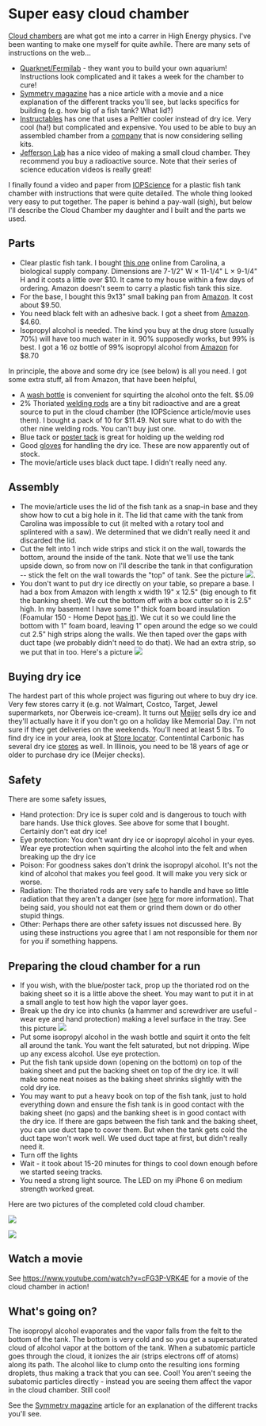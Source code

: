 # Super easy cloud chamber

[Cloud chambers](https://en.wikipedia.org/wiki/Cloud_chamber) are what got me into a carrer in High Energy physics. I've been wanting to make one myself for quite awhile. There are many sets of instructions on the web...

* [Quarknet/Fermilab](http://quarknet.fnal.gov/resources/QN_CloudChamberV1_4.pdf) - they want you to build your own aquarium! Instructions look complicated and it takes a week for the chamber to cure!
* [Symmetry magazine](http://www.symmetrymagazine.org/article/january-2015/how-to-build-your-own-particle-detector) has a nice article with a movie and a nice explanation of the different tracks you'll see, but lacks specifics for building (e.g. how big of a fish tank? What lid?)
* [Instructables](http://www.instructables.com/id/Make-a-Cloud-Chamber-using-Peltier-Coolers/) has one that uses a Peltier cooler instead of dry ice. Very cool (ha!) but complicated and expensive. You used to be able to buy an assembled chamber from a [company](http://www.nothinglabs.com/electroniccloudchamber/) that is now considering selling kits. 
* [Jefferson Lab](http://education.jlab.org/frost/cloud_chamber.html) has a nice video of making a small cloud chamber. They recommend you buy a radioactive source. Note that their series of science education videos is really great! 

I finally found a video and paper from [IOPScience](http://iopscience.iop.org/article/10.1088/0031-9120/47/3/338/meta) for a plastic fish tank chamber with instructions that were quite detailed. The whole thing looked very easy to put together. The paper is behind a pay-wall (sigh), but below I'll describe the Cloud Chamber my daughter and I built and the parts we used. 

## Parts

* Clear plastic fish tank. I bought [this one](http://www.carolina.com/animal-habitats/clear-view-plastic-aquariumterrarium-medium/674339B.pr?question=) online from Carolina, a biological supply company. Dimensions are 7-1/2" W × 11-1/4" L × 9-1/4" H and it costs a little over $10. It came to my house within a few days of ordering. Amazon doesn't seem to carry a plastic fish tank this size. 
* For the base, I bought this 9x13" small baking pan from [Amazon](https://www.amazon.com/gp/product/B00K4TH7TY/ref=oh_aui_detailpage_o01_s00?ie=UTF8&psc=1). It cost about $9.50. 
* You need black felt with an adhesive back. I got a sheet from [Amazon](https://www.amazon.com/gp/product/B0054G5XA2/ref=od_aui_detailpages00?ie=UTF8&psc=1). $4.60.
* Isopropyl alcohol is needed. The kind you buy at the drug store (usually 70%) will have too much water in it. 90% supposedly works, but 99% is best. I got a 16 oz bottle of 99% isopropyl alcohol from [Amazon](https://www.amazon.com/gp/product/B001B5JT8C/ref=od_aui_detailpages01?ie=UTF8&psc=1) for $8.70

In principle, the above and some dry ice (see below) is all you need. I got some extra stuff, all from Amazon, that have been helpful,

* A [wash bottle](https://www.amazon.com/gp/product/B005Z4RGQW/ref=od_aui_detailpages00?ie=UTF8&psc=1) is convenient for squirting the alcohol onto the felt. $5.09
* 2% Thoriated [welding rods](https://www.amazon.com/gp/product/B01BKYV9JU/ref=od_aui_detailpages00?ie=UTF8&psc=1) are a tiny bit radioactive and are a great source to put in the cloud chamber (the IOPScience article/movie uses them). I bought a pack of 10 for $11.49. Not sure what to do with the other nine welding rods. You can't buy just one.
* Blue tack or [poster tack](https://www.amazon.com/gp/product/B000BKQDB4/ref=od_aui_detailpages00?ie=UTF8&psc=1) is great for holding up the welding rod
* Good [gloves](https://www.amazon.com/gp/product/B06Y13FZ45/ref=od_aui_detailpages00?ie=UTF8&psc=1) for handling the dry ice. These are now apparently out of stock.
* The movie/article uses black duct tape. I didn't really need any. 

## Assembly

* The movie/article uses the lid of the fish tank as a snap-in base and they show how to cut a big hole in it. The lid that came with the tank from Carolina was impossible to cut (it melted with a rotary tool and splintered with a saw). We determined that we didn't really need it and discarded the lid.
* Cut the felt into 1 inch wide strips and stick it on the wall, towards the bottom, around the inside of the tank. Note that we'll use the tank upside down, so from now on I'll describe the tank in that configuration -- stick the felt on the wall towards the "top" of tank. See the picture ![](tank.png).
* You don't want to put dry ice directly on your table, so prepare a base. I had a box from Amazon with length x width 19" x 12.5" (big enough to fit the banking sheet). We cut the bottom off with a box cutter so it is 2.5" high. In my basement I have some 1" thick foam board insulation (Foamular 150 - Home Depot [has it](http://www.homedepot.com/p/Project-Panels-FOAMULAR-1-in-x-2-ft-x-2-ft-R-5-Insulation-Sheathing-PP1/203553730)). We cut it so we could line the bottom with 1" foam board, leaving 1" open around the edge so we could cut 2.5" high strips along the walls. We then taped over the gaps with duct tape (we probably didn't need to do that). We had an extra strip, so we put that in too. Here's a picture ![](tray.png)

## Buying dry ice

The hardest part of this whole project was figuring out where to buy dry ice. Very few stores carry it (e.g. not Walmart, Costco, Target, Jewel supermarkets, nor Oberweis ice-cream). It turns out [Meijer](https://www.meijer.com/catalog/search_command.cmd?keyword=dry+ice&tierId=) sells dry ice and they'll actually have it if you don't go on a holiday like Memorial Day. I'm not sure if they get deliveries on the weekends. You'll need at least 5 lbs. To find dry ice in your area, look at [Store locator](http://dryiceideas.com). Contentintal Carbonic has several dry ice [stores](https://www.continentalcarbonic.com/where-to-buy-dry-ice19680.html) as well. In Illinois, you need to be 18 years of age or older to purchase dry ice (Meijer checks). 

## Safety

There are some safety issues,

* Hand protection: Dry ice is super cold and is dangerous to touch with bare hands. Use thick gloves. See above for some that I bought. Certainly don't eat dry ice!
* Eye protection: You don't want dry ice or isopropyl alcohol in your eyes. Wear eye protection when squirting the alcohol into the felt and when breaking up the dry ice
* Poison: For goodness sakes don't drink the isopropyl alcohol. It's not the kind of alcohol that makes you feel good. It will make you very sick or worse. 
* Radiation: The thoriated rods are very safe to handle and have so little radiation that they aren't a danger (see [here](http://www.twi-global.com/technical-knowledge/faqs/health-and-safety-faqs/faq-the-use-of-thoriated-tungsten-electrodes/) for more information). That being said, you should not eat them or grind them down or do other stupid things. 
* Other: Perhaps there are other safety issues not discussed here. By using these instructions you agree that I am not responsible for them nor for you if something happens. 

## Preparing the cloud chamber for a run

* If you wish, with the blue/poster tack, prop up the thoriated rod on the baking sheet so it is a little above the sheet. You may want to put it in at a small angle to test how high the vapor layer goes.
* Break up the dry ice into chunks (a hammer and screwdriver are useful - wear eye and hand protection) making a level surface in the tray. See this picture ![](dryice.png)
* Put some isopropyl alcohol in the wash bottle and squirt it onto the felt all around the tank. You want the felt saturated, but not dripping. Wipe up any excess alcohol. Use eye protection. 
* Put the fish tank upside down (opening on the bottom) on top of the baking sheet and put the backing sheet on top of the dry ice. It will make some neat noises as the baking sheet shrinks slightly with the cold dry ice. 
* You may want to put a heavy book on top of the fish tank, just to hold everything down and ensure the fish tank is in good contact with the baking sheet (no gaps) and the banking sheet is in good contact with the dry ice. If there are gaps between the fish tank and the baking sheet, you can use duct tape to cover them. But when the tank gets cold the duct tape won't work well. We used duct tape at first, but didn't really need it.
* Turn off the lights
* Wait - it took about 15-20 minutes for things to cool down enough before we started seeing tracks. 
* You need a strong light source. The LED on my iPhone 6 on medium strength worked great. 

Here are two pictures of the completed cold cloud chamber.

![](completed1.png)

![](completed2.png)

## Watch a movie

See https://www.youtube.com/watch?v=cFG3P-VRK4E for a movie of the cloud chamber in action!

## What's going on?

The isopropyl alcohol evaporates and the vapor falls from the felt to the bottom of the tank. The bottom is very cold and so you get a supersaturated cloud of alcohol vapor at the bottom of the tank. When a subatomic particle goes through the cloud, it ionizes the air (strips electrons off of atoms) along its path. The alcohol like to clump onto the resulting ions forming droplets, thus making a track that you can see. Cool! You aren't seeing the subatomic particles directly - instead you are seeing them affect the vapor in the cloud chamber. Still cool!

See the [Symmetry magazine](http://www.symmetrymagazine.org/article/january-2015/how-to-build-your-own-particle-detector) article for an explanation of the different tracks you'll see. 
